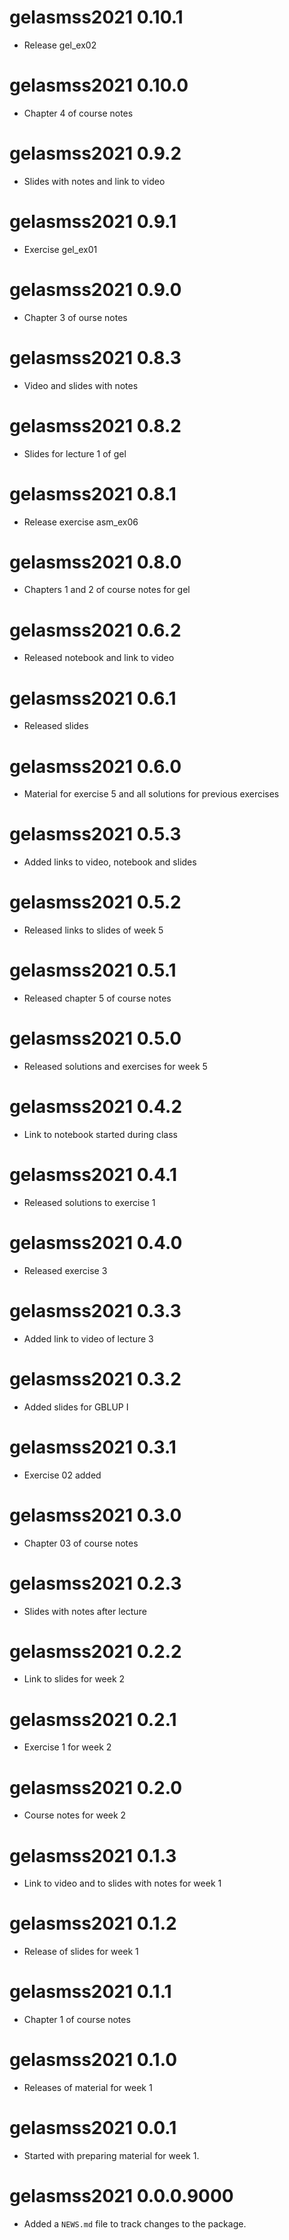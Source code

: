 # gelasmss2021 0.10.1

* Release gel_ex02

# gelasmss2021 0.10.0

* Chapter 4 of course notes

# gelasmss2021 0.9.2

* Slides with notes and link to video

# gelasmss2021 0.9.1

* Exercise gel_ex01

# gelasmss2021 0.9.0

* Chapter 3 of ourse notes

# gelasmss2021 0.8.3

* Video and slides with notes

# gelasmss2021 0.8.2

* Slides for lecture 1 of gel

# gelasmss2021 0.8.1

* Release exercise asm_ex06

# gelasmss2021 0.8.0

* Chapters 1 and 2 of course notes for gel

# gelasmss2021 0.6.2

* Released notebook and link to video

# gelasmss2021 0.6.1

* Released slides

# gelasmss2021 0.6.0

* Material for exercise 5 and all solutions for previous exercises

# gelasmss2021 0.5.3

* Added links to video, notebook and slides

# gelasmss2021 0.5.2

* Released links to slides of week 5

# gelasmss2021 0.5.1

* Released chapter 5 of course notes

# gelasmss2021 0.5.0

* Released solutions and exercises for week 5

# gelasmss2021 0.4.2

* Link to notebook started during class

# gelasmss2021 0.4.1

* Released solutions to exercise 1

# gelasmss2021 0.4.0

* Released exercise 3

# gelasmss2021 0.3.3

* Added link to video of lecture 3

# gelasmss2021 0.3.2

* Added slides for GBLUP I

# gelasmss2021 0.3.1

* Exercise 02 added

# gelasmss2021 0.3.0

* Chapter 03 of course notes

# gelasmss2021 0.2.3

* Slides with notes after lecture

# gelasmss2021 0.2.2

* Link to slides for week 2

# gelasmss2021 0.2.1

* Exercise 1 for week 2

# gelasmss2021 0.2.0

* Course notes for week 2

# gelasmss2021 0.1.3

* Link to video and to slides with notes for week 1

# gelasmss2021 0.1.2

* Release of slides for week 1

# gelasmss2021 0.1.1

* Chapter 1 of course notes

# gelasmss2021 0.1.0

* Releases of material for week 1

# gelasmss2021 0.0.1

* Started with preparing material for week 1.

# gelasmss2021 0.0.0.9000

* Added a `NEWS.md` file to track changes to the package.
